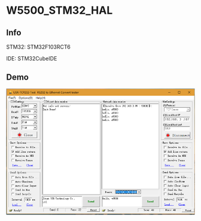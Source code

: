 # W5500_STM32_HAL

## Info

STM32: STM32F103RCT6

IDE: STM32CubeIDE

## Demo

![demo](./Test/test_result.PNG)
